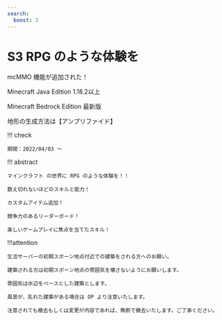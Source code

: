 ```yaml
---
search:
  boost: 2
---
```


# S3 RPG のような体験を

mcMMO 機能が追加された！

Minecraft Java Edition 1.18.2以上

Minecraft Bedrock Edition 最新版

地形の生成方法は【アンプリファイド】

!!! check

    期間：2022/04/03 ～

!!! abstract

    マインクラフト の世界に RPG のような体験を！！

    数え切れないほどのスキルと能力！

    カスタムアイテム追加！

    競争力のあるリーダーボード！

    楽しいゲームプレイに焦点を当てたスキル！

!!!attention

    生活サーバーの初期スポーン地点付近での建築をされる方へのお願い。

    建築される方は初期スポーン地点の雰囲気を壊さないようにお願いします。

    雰囲気は水辺をベースとした建築とします。

    風景が、乱れた建築がある場合は OP より注意いたします。

    注意されても撤去もしくは変更が内容であれば、無断で撤去いたします。ご了承ください。
